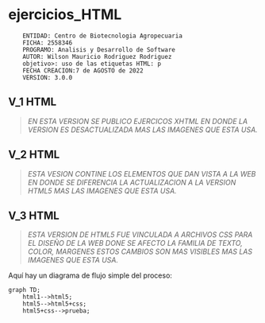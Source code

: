 


# ejercicios_HTML 

```
    ENTIDAD: Centro de Biotecnologia Agropecuaria
    FICHA: 2558346
    PROGRAMO: Analisis y Desarrollo de Software
    AUTOR: Wilson Mauricio Rodriguez Rodriguez
    objetivo>: uso de las etiquetas HTML: p
    FECHA CREACION:7 de AGOSTO de 2022
    VERSION: 3.0.0
```
## V_1 HTML
>*EN ESTA VERSION SE PUBLICO EJERCICOS XHTML EN DONDE LA VERSION ES DESACTUALIZADA MAS LAS IMAGENES QUE ESTA USA.*

## V_2 HTML
>*ESTA VESION CONTINE LOS ELEMENTOS QUE DAN VISTA A LA WEB EN DONDE SE DIFERENCIA LA ACTUALIZACION A LA VERSION HTML5 MAS LAS IMAGENES QUE ESTA USA.*

## V_3 HTML
>*ESTA VERSION DE HTML5 FUE VINCULADA A ARCHIVOS CSS PARA EL DISEÑO DE LA WEB DONE SE AFECTO LA FAMILIA DE TEXTO, COLOR, MARGENES ESTOS CAMBIOS SON MAS VISIBLES MAS LAS IMAGENES QUE ESTA USA.* 

Aquí hay un diagrama de flujo simple del proceso:

```mermaid
graph TD;
    html1-->html5;
    html5-->html5+css;
    html5+css-->prueba;
```
